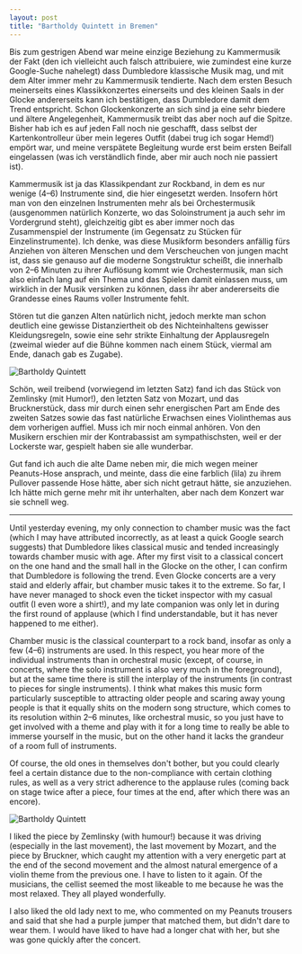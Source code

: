 ```yaml
---
layout: post
title: "Bartholdy Quintett in Bremen"
---
```


Bis zum gestrigen Abend war meine einzige Beziehung zu Kammermusik der Fakt (den ich vielleicht auch falsch attribuiere, wie zumindest eine kurze Google-Suche nahelegt) dass Dumbledore klassische Musik mag, und mit dem Alter immer mehr zu Kammermusik tendierte. Nach dem ersten Besuch meinerseits eines Klassikkonzertes einerseits und des kleinen Saals in der Glocke andererseits kann ich bestätigen, dass Dumbledore damit dem Trend entspricht. Schon Glockenkonzerte an sich sind ja eine sehr biedere und ältere Angelegenheit, Kammermusik treibt das aber noch auf die Spitze. Bisher hab ich es auf jeden Fall noch nie geschafft, dass selbst der Kartenkontrolleur über mein legeres Outfit (dabei trug ich sogar Hemd!) empört war, und meine verspätete Begleitung wurde erst beim ersten Beifall eingelassen (was ich verständlich finde, aber mir auch noch nie passiert ist).

Kammermusik ist ja das Klassikpendant zur Rockband, in dem es nur wenige (4–6) Instrumente sind, die hier eingesetzt werden. Insofern hört man von den einzelnen Instrumenten mehr als bei Orchestermusik (ausgenommen natürlich Konzerte, wo das Soloinstrument ja auch sehr im Vordergrund steht), gleichzeitig gibt es aber immer noch das Zusammenspiel der Instrumente (im Gegensatz zu Stücken für Einzelinstrumente). Ich denke, was diese Musikform besonders anfällig fürs Anziehen von älteren Menschen und dem Verscheuchen von jungen macht ist, dass sie genauso auf die moderne Songstruktur scheißt, die innerhalb von 2–6 Minuten zu ihrer Auflösung kommt wie Orchestermusik, man sich also einfach lang auf ein Thema und das Spielen damit einlassen muss, um wirklich in der Musik versinken zu können, dass ihr aber andererseits die Grandesse eines Raums voller Instrumente fehlt. 

Stören tut die ganzen Alten natürlich nicht, jedoch merkte man schon deutlich eine gewisse Distanziertheit ob des Nichteinhaltens gewisser Kleidungsregeln, sowie eine sehr strikte Einhaltung der Applausregeln (zweimal wieder auf die Bühne kommen nach einem Stück, viermal am Ende, danach gab es Zugabe).

![Bartholdy Quintett](/images/2025-01-21-bartholdy-quintett/bartholdy-quintett.jpg)

Schön, weil treibend (vorwiegend im letzten Satz) fand ich das Stück von Zemlinsky (mit Humor!), den letzten Satz von Mozart, und das Brucknerstück, dass mir durch einen sehr energischen Part am Ende des zweiten Satzes sowie das fast natürliche Erwachsen eines Violinthemas aus dem vorherigen auffiel. Muss ich mir noch einmal anhören. Von den Musikern erschien mir der Kontrabassist am sympathischsten, weil er der Lockerste
war, gespielt haben sie alle wunderbar.

Gut fand ich auch die alte Dame neben mir, die mich wegen meiner Peanuts-Hose ansprach, und meinte, dass die eine farblich (lila) zu ihrem Pullover passende Hose hätte, aber sich nicht getraut hätte, sie anzuziehen. Ich hätte mich gerne mehr mit ihr unterhalten, aber nach dem Konzert war sie schnell weg.

---

Until yesterday evening, my only connection to chamber music was the fact (which I may have attributed incorrectly, as at least a quick Google search suggests) that Dumbledore likes classical music and tended increasingly towards chamber music with age. After my first visit to a classical concert on the one hand and the small hall in the Glocke on the other, I can confirm that Dumbledore is following the trend. Even Glocke concerts are a very staid and elderly affair, but chamber music takes it to the extreme. So far, I have never managed to shock even the ticket inspector with my casual outfit (I even wore a shirt!), and my late companion was only let in during the first round of applause (which I find understandable, but it has never happened to me either).

Chamber music is the classical counterpart to a rock band, insofar as only a few (4–6) instruments are used. In this respect, you hear more of the individual instruments than in orchestral music (except, of course, in concerts, where the solo instrument is also very much in the foreground), but at the same time there is still the interplay of the instruments (in contrast to pieces for single instruments). I think what makes this music form particularly susceptible to attracting older people and scaring away young people is that it equally shits on the modern song structure, which comes to its resolution within 2–6 minutes, like orchestral music, so you just have to get involved with a theme and play with it for a long time to really be able to immerse yourself in the music, but on the other hand it lacks the grandeur of a room full of instruments. 

Of course, the old ones in themselves don't bother, but you could clearly feel a certain distance due to the non-compliance with certain clothing rules, as well as a very strict adherence to the applause rules (coming back on stage twice after a piece, four times at the end, after which there was an encore).

![Bartholdy Quintett](/images/2025-01-21-bartholdy-quintett/bartholdy-quintett.jpg)

I liked the piece by Zemlinsky (with humour!) because it was driving (especially in the last movement), the last movement by Mozart, and the piece by Bruckner, which caught my attention with a very energetic part at the end of the second movement and the almost natural emergence of a violin theme from the previous one. I have to listen to it again. Of the musicians, the cellist seemed the most likeable to me because he was the most relaxed.
 They all played wonderfully.

I also liked the old lady next to me, who commented on my Peanuts trousers and said that she had a purple jumper that matched them, but didn't dare to wear them. I would have liked to have had a longer chat with her, but she was gone quickly after the concert.